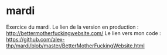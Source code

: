 # mardi
Exercice du mardi.
Le lien de la version en production : http://bettermotherfuckingwebsite.com/
Le lien vers mon code : https://github.com/alex-thp/mardi/blob/master/BetterMotherFuckingWebsite.html

